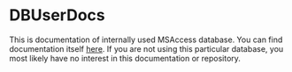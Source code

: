 # DBUserDocs

This is documentation of internally used MSAccess database. You can find documentation itself [here](http://dbuserdocs.readthedocs.io/en/latest/index.html).
If you are not using this particular database, you most likely have no interest in this documentation or repository.
